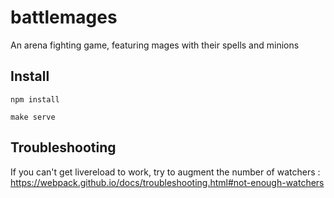 # battlemages
An arena fighting game, featuring mages with their spells and minions

## Install

`npm install`

`make serve`

## Troubleshooting

If you can't get livereload to work, try to augment the number of watchers : https://webpack.github.io/docs/troubleshooting.html#not-enough-watchers
